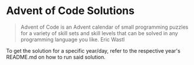 # Advent of Code Solutions

> Advent of Code is an Advent calendar of small programming puzzles for a variety of skill sets and skill levels that can be solved in any programming language you like.
Eric Wastl

To get the solution for a specific year/day, refer to the respective year's README.md on how to run said solution.
